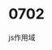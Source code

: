 # 0702
js作用域
<!DOCYYPE html>
<html>
 <head>
  <title>Test</title>
    <meta http-equiv="Content-Type" content="text/html;charset=utf-8" >
   </head>
   <script type="javascript/text">
     var scope="global scope";
     function f1()
     {
       var scope="local scope";
       function f2()
       {
         var scope="nested scope";
         return scope;
       }
       return f2();
     }
     f1();//nested scope
    </script>
    <body>
    </body>
    </html>
